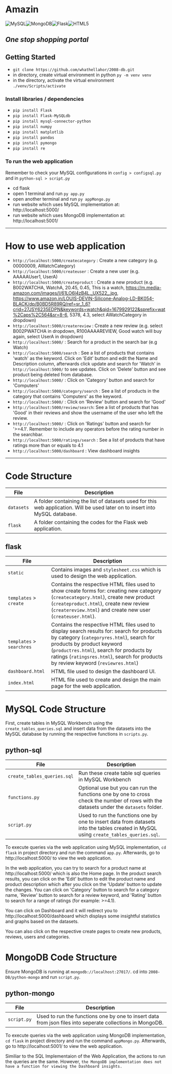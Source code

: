 # Amazin
![MySQL](https://img.shields.io/badge/mysql-%2300f.svg?style=for-the-badge&logo=mysql&logoColor=white)![MongoDB](https://img.shields.io/badge/MongoDB-%234ea94b.svg?style=for-the-badge&logo=mongodb&logoColor=white)![Flask](https://img.shields.io/badge/flask-%23000.svg?style=for-the-badge&logo=flask&logoColor=white)![HTML5](https://img.shields.io/badge/html5-%23E34F26.svg?style=for-the-badge&logo=html5&logoColor=white)

## _One stop shopping portal_


## Getting Started
* `git clone https://github.com/whathellahor/2008-db.git`
* in directory, create virtual environment in python `py -m venv venv`
* in the directory, activate the virtual environment `./venv/Scripts/activate`

### Install libraries / dependencies
* `pip install Flask`
* `pip install Flask-MySQLdb`
* `pip install mysql-connector-python`
* `pip install numpy`
* `pip install matplotlib`
* `pip install pandas`
* `pip install pymongo` 
* `pip install re` 

### To run the web application
Remember to check your MySQL configurations in `config > configsql.py` and in `python-sql > script.py`
* cd flask
* open 1 terminal and run `py app.py`
* open another terminal and run `py appMongo.py`
* run website which uses MySQL implementation at: http://localhost:5000/
* run website which uses MongoDB implementation at: http://localhost:5001/

-----------------------------------------------------------------------------------------------------------------------------------------
# How to use web application
* `http://localhost:5000/createcategory` : Create a new category (e.g. 00000009, AWatchCategory)
* `http://localhost:5000/createuser` : Create a new user (e.g. AAAAAUser1, UserA)
* `http://localhost:5000/createproduct` : Create a new product (e.g. B002WATCHA, WatchA, 20.45, 0.45, This is a watch, https://m.media-amazon.com/images/I/61LO6l4zB4L._UX522_.jpg, https://www.amazon.in/LOUIS-DEVIN-Silicone-Analog-LD-BK054-BLACK/dp/B0BD5R89RQ/ref=sr_1_6?crid=27JSY6235EDPN&keywords=watch&qid=1679929122&sprefix=wat%2Caps%2C564&sr=8-6, 5378, 4.3, select AWatchCategory in dropdown)
* `http://localhost:5000/createreview` : Create a new review (e.g. select B002PWATCHA in dropdown, R100AAAAREVIEW, Good watch will buy again, select UserA in dropdown)
* `http://localhost:5000/` : Search for a product in the search bar (e.g Watch)
* `http://localhost:5000/search` : See a list of products that contains 'watch' as the keyword. Click on 'Edit' button and edit the Name and Description column, afterwards click update and search for 'Watch' in `http://localhost:5000/` to see updates. Click on 'Delete' button and see product being deleted from database.
* `http://localhost:5000/` : Click on 'Category' button and search for 'Computers'
* `http://localhost:5000/category/search` : See a list of products in the category that contains 'Computers' as the keyword.
* `http://localhost:5000/` : Click on 'Review' button and search for 'Good'
* `http://localhost:5000/review/search`: See a list of products that has 'Good' in their reviews and show the username of the user who left the review.
* `http://localhost:5000/` : Click on 'Ratings' button and search for '>=4.1'. Remember to include any operators before the rating number in the searchbar.
* `http://localhost:5000/ratings/search` : See a list of products that have ratings more than or equals to 4.1
* `http://localhost:5000/dashboard` : View dashboard insights

-----------------------------------------------------------------------------------------------------------------------------------------
# Code Structure

| File  | Description |
| ------------- | ------------- |
| `datasets` | A folder containing the list of datasets used for this web application. Will be used later on to insert into MySQL database. |
| `flask` | A folder containing the codes for the Flask web application. |

## flask

| File  | Description |
| ------------- | ------------- |
| `static` | Contains images and `stylesheet.css` which is used to design the web application. |
| `templates` > `create` | Contains the respective HTML files used to show create forms for: creating new category (`createcategory.html`), create new product (`createproduct.html`), create new review (`createreview.html`) and create new user (`createuser.html`). |
| `templates` > `searchres` | Contains the respective HTML files used to display search results for: search for products by category (`categoryres.html`), search for products by product keyword (`productres.html`), search for products by ratings (`ratingsres.html`), search for products by review keyword (`reviewres.html`)  |
| `dashboard.html` | HTML file used to design the dashboard UI. |
| `index.html` | HTML file used to create and design the main page for the web application. |

# MySQL Code Structure

First, create tables in MySQL Workbench using the `create_tables_queries.sql` and insert data from the datasets into the MySQL database by running the respective functions in `scripts.py`.

## python-sql

| File  | Description |
| ------------- | ------------- |
| `create_tables_queries.sql`  | Run these create table sql queries in MySQL Workbench |
| `functions.py`  | Optional use but you can run the functions one by one to cross check the number of rows with the datasets under the `datasets` folder. |
| `script.py`  | Used to run the functions one by one to insert data from datasets into the tables created in MySQL using `create_tables_queries.sql`. |

To execute queries via the web application using MySQL implementation, `cd flask` in project directory and run the command `app.py`. Afterwards, go to http://localhost:5000/ to view the web application.

In the web application, you can try to search for a product name at http://localhost:5000/ which is also the Home page. In the product search results, you can click on the 'Edit' buttton to edit the product name and product description which after you click on the 'Update' button to update the changes. You can click on 'Category' button to search for a category name, 'Review' button to search for a review keyword, and 'Rating' button to search for a range of ratings (for example: >=4.1). 

You can click on Dashboard and it will redirect you to http://localhost:5000/dashboard which displays some insightful statistics and graphs based on the datasets.

You can also click on the respective create pages to create new products, reviews, users and categories.

# MongoDB Code Structure

Ensure MongoDB is running at `mongodb://localhost:27017/`. cd into `2008-DB/python-mongo` and run `script.py`. 
## python-mongo

| File  | Description |
| ------------- | ------------- |
| `script.py`  | Used to run the functions one by one to insert data from json files into seperate collections in MongoDB. |

To execute queries via the web application using MongoDB implementation, `cd flask` in project directory and run the command `appMongo.py`. Afterwards, go to http://localhost:5001/ to view the web application.

Similiar to the SQL Implementaion of the Web Application, the actions to run the queries are the same. However, `the MongoDB implementation does not have a function for viewing the Dashboard insights.`
